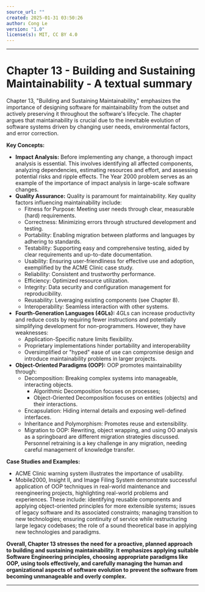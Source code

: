 ```yaml
---
source_url: ""
created: 2025-01-31 03:50:26
author: Cong Le
version: "1.0"
license(s): MIT, CC BY 4.0
---
```


---

# Chapter 13 - Building and Sustaining Maintainability - A textual summary

Chapter 13, "Building and Sustaining Maintainability," emphasizes the importance of designing software for maintainability from the outset and actively preserving it throughout the software's lifecycle. The chapter argues that maintainability is crucial due to the inevitable evolution of software systems driven by changing user needs, environmental factors, and error correction.

**Key Concepts:**

*   **Impact Analysis:**  Before implementing any change, a thorough impact analysis is essential. This involves identifying all affected components, analyzing dependencies, estimating resources and effort, and assessing potential risks and ripple effects. The Year 2000 problem serves as an example of the importance of impact analysis in large-scale software changes.
*   **Quality Assurance:** Quality is paramount for maintainability. Key quality factors influencing maintainability include:
    *   Fitness for Purpose: Meeting user needs through clear, measurable (hard) requirements.
    *   Correctness: Minimizing errors through structured development and testing.
    *   Portability: Enabling migration between platforms and languages by adhering to standards.
    *   Testability: Supporting easy and comprehensive testing, aided by clear requirements and up-to-date documentation.
    *   Usability: Ensuring user-friendliness for effective use and adoption, exemplified by the ACME Clinic case study.
    *   Reliability: Consistent and trustworthy performance.
    *   Efficiency: Optimized resource utilization.
    *   Integrity: Data security and configuration management for reproducibility.
    *   Reusability: Leveraging existing components (see Chapter 8).
    *   Interoperability: Seamless interaction with other systems.
*   **Fourth-Generation Languages (4GLs):**  4GLs can increase productivity and reduce costs by requiring fewer instructions and potentially simplifying development for non-programmers.  However, they have weaknesses:
    *   Application-Specific nature limits flexibility.
    *   Proprietary implementations hinder portability and interoperability
    *   Oversimplified or "hyped" ease of use can compromise design and introduce maintainability problems in larger projects.
*   **Object-Oriented Paradigms (OOP):** OOP promotes maintainability through:
    *   Decomposition: Breaking complex systems into manageable, interacting objects.
        *   Algorithmic Decomposition focuses on processes;
        *   Object-Oriented Decomposition focuses on entities (objects) and their interactions.
    *   Encapsulation: Hiding internal details and exposing well-defined interfaces.
    *   Inheritance and Polymorphism: Promotes reuse and extensibility.  
    *   Migration to OOP: Rewriting, object wrapping, and using OO analysis as a springboard are different migration strategies discussed.   Personnel retraining is a key challenge in any migration, needing careful management of knowledge transfer.

**Case Studies and Examples:**

*   ACME Clinic warning system illustrates the importance of usability.
*   Mobile2000, Insight II, and Image Filing System demonstrate successful application of OOP techniques in real-world maintenance and reengineering projects, highlighting real-world problems and experiences.  These include: identifying reusable components and applying object-oriented principles for more extensible systems; issues of legacy software and its associated constraints; managing transition to new technologies; ensuring continuity of service while restructuring large legacy codebases; the role of a sound theoretical base in applying new technologies and paradigms.

**Overall, Chapter 13 stresses the need for a proactive, planned approach to building and sustaining maintainability.  It emphasizes applying suitable Software Engineering principles, choosing appropriate paradigms like OOP, using tools effectively, and carefully managing the human and organizational aspects of software evolution to prevent the software from becoming unmanageable and overly complex.**




----
